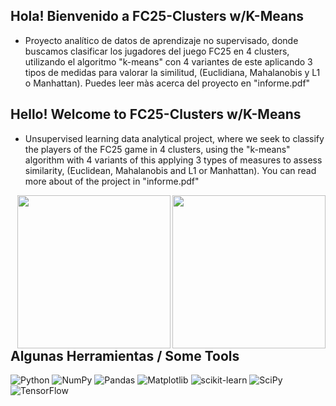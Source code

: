 ## Hola! Bienvenido a FC25-Clusters w/K-Means
- Proyecto analítico de datos de aprendizaje no supervisado, donde buscamos clasificar los jugadores del
juego FC25 en 4 clusters, utilizando el algoritmo "k-means" con 4 variantes de este aplicando 3 tipos de
medidas para valorar la similitud, (Euclidiana, Mahalanobis y L1 o Manhattan). Puedes leer màs acerca
del proyecto en "informe.pdf"

## Hello! Welcome to FC25-Clusters w/K-Means
- Unsupervised learning data analytical project, where we seek to classify the players of the
FC25 game in 4 clusters, using the "k-means" algorithm with 4 variants of this applying 3 types of
measures to assess similarity, (Euclidean, Mahalanobis and L1 or Manhattan). You can read more about
of the project in "informe.pdf"

<img align= "right" src = "https://media.giphy.com/media/v1.Y2lkPTc5MGI3NjExYWlwOGE2MXhuaGh2b2htcWw2MmUxeDQ2c3h1OWl6NDQzcWM2c2t5MyZlcD12MV9naWZzX3NlYXJjaCZjdD1n/Qwtw3GTvRg8LxKaUet/giphy.gif" width = "245" >
<img align= "right" src = "https://media.giphy.com/media/BdJJoaoMaUmnS/giphy.gif?cid=ecf05e4775sa8jzpepscv4fn07l3n40578tmwi2a0xtxvizg&ep=v1_gifs_search&rid=giphy.gif&ct=g" width = "245" >

## Algunas Herramientas / Some Tools
![Python](https://img.shields.io/badge/python-3670A0?style=for-the-badge&logo=python&logoColor=ffdd54)
![NumPy](https://img.shields.io/badge/numpy-%23013243.svg?style=for-the-badge&logo=numpy&logoColor=white)
![Pandas](https://img.shields.io/badge/pandas-%23150458.svg?style=for-the-badge&logo=pandas&logoColor=white)
![Matplotlib](https://img.shields.io/badge/Matplotlib-%23ffffff.svg?style=for-the-badge&logo=Matplotlib&logoColor=black)
![scikit-learn](https://img.shields.io/badge/scikit--learn-%23F7931E.svg?style=for-the-badge&logo=scikit-learn&logoColor=white)
![SciPy](https://img.shields.io/badge/SciPy-%230C55A5.svg?style=for-the-badge&logo=scipy&logoColor=%white)
![TensorFlow](https://img.shields.io/badge/TensorFlow-%23FF6F00.svg?style=for-the-badge&logo=TensorFlow&logoColor=white)
